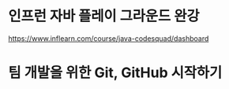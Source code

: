 # 인프런 자바 플레이 그라운드 완강
https://www.inflearn.com/course/java-codesquad/dashboard

# 팀 개발을 위한 Git, GitHub 시작하기

